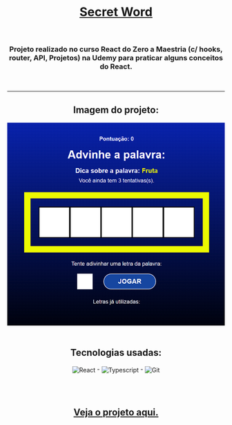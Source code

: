 <h1 align="center"> <a href=""> Secret Word </a></h1>

<br />

<h3 align='center'> Projeto realizado no curso <strong> React do Zero a Maestria (c/ hooks, router, API, Projetos) </strong> na Udemy para praticar alguns conceitos do React. </h3>

<br />

---------------------------------------

<div align = "center">
  <h2>Imagem do projeto:</h2>
  <img src='./public/imagem-do-projeto.png' alt='Imagem do projeto' title='Imagem do projeto'>
</div>
<br>

<div align = "center">
  <h2>Tecnologias usadas:</h2>
  <img align = "center" width="50px" src = "https://cdn.jsdelivr.net/gh/devicons/devicon/icons/react/react-original-wordmark.svg" alt='React' title='React'> -
  <img align = "center" width="50px" src = "https://cdn.jsdelivr.net/gh/devicons/devicon/icons/typescript/typescript-original.svg" alt='Typescript' title='Typescript'> -
  <img align = "center" width="50px" src = "https://cdn.jsdelivr.net/gh/devicons/devicon/icons/git/git-plain-wordmark.svg" alt='Git' title='Git'>
  
  <br><br>

  ## <a href = ""> Veja o projeto aqui. </a>
</div>
